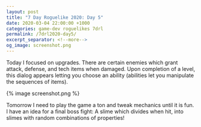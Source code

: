 ```yaml
---
layout: post
title: "7 Day Roguelike 2020: Day 5"
date: 2020-03-04 22:00:00 +1000
categories: game-dev roguelikes 7drl
permalink: /7drl2020-day5/
excerpt_separator: <!--more-->
og_image: screenshot.png
---
```


Today I focused on upgrades. There are certain enemies which grant attack, defense, and
tech items when damaged. Upon completion of a level, this dialog appears letting you
choose an ability (abilities let you manipulate the sequences of items).

{% image screenshot.png %}

Tomorrow I need to play the game a ton and tweak mechanics until it is fun.
I have an idea for a final boss fight: A slime which divides when hit, into slimes with
random combinations of properties!
